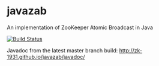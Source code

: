 javazab
=======

An implementation of ZooKeeper Atomic Broadcast in Java

[![Build Status](https://travis-ci.org/ZK-1931/javazab.svg?branch=master)](https://travis-ci.org/ZK-1931/javazab)

Javadoc from the latest master branch build: http://zk-1931.github.io/javazab/javadoc/
